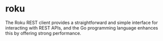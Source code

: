 # roku
The Roku REST client provides a straightforward and simple interface for interacting with REST APIs, and the Go programming language enhances this by offering strong performance.
